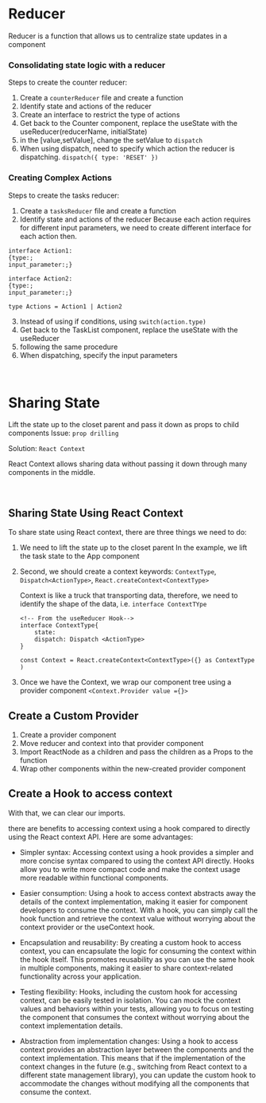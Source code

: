 # Reducer

Reducer is a function that allows us to centralize state updates in a component

### Consolidating state logic with a reducer
Steps to create the counter reducer:
1. Create a `counterReducer` file and create a function
2. Identify state and actions of the reducer
3. Create an interface to restrict the type of actions
4. Get back to the Counter component, replace the useState with the useReducer(reducerName, initialState)
5. in the  [value,setValue], change the setValue to `dispatch`
6. When using dispatch, need to specify which action the reducer is dispatching. `dispatch({ type: 'RESET' })`

 ### Creating Complex Actions
 
 Steps to create the tasks reducer:
 1. Create a `tasksReducer` file and create a function
 2. Identify state and actions of the reducer
 Because each action requires for different input parameters, we need to create different interface for each action then.
 ```
 interface Action1:
 {type:;
 input_parameter:;}

 interface Action2:
 {type:;
 input_parameter:;}

 type Actions = Action1 | Action2 
 ```
 3. Instead of using if conditions, using `switch(action.type)`
 4. Get back to the TaskList component, replace the useState with the useReducer
 5. following the same procedure
 6. When dispatching, specify the input parameters

<br>

# Sharing State

Lift the state up to the closet parent and pass it down as props to child components
Issue: `prop drilling`

Solution: `React Context`

React Context allows sharing data without passing it down through many components in the middle.

<br>

## Sharing State Using React Context

To share state using React context, there are three things we need to do:
1. We need to lift the state up to the closet parent
    In the example, we lift the task state to the App component
2. Second, we should create a context
    keywords: `ContextType`, `Dispatch<ActionType>`, `React.createContext<ContextType>`

    Context is like a truck that transporting data, therefore, we need to identify the shape of the data, i.e. `interface ContextTYpe`
    
    ```
    <!-- From the useReducer Hook-->
    interface ContextType{
        state:
        dispatch: Dispatch <ActionType>
    }

    const Context = React.createContext<ContextType>({} as ContextType )
    ```

3. Once we have the Context, we wrap our component tree using a provider component `<Context.Provider value ={}>`

## Create a Custom Provider

1. Create a provider component
2. Move reducer and context into that provider component
3. Import ReactNode as a children and pass the children as a Props to the function
4. Wrap other components within the new-created provider component 

## Create a Hook to access context

With that, we can clear our imports.

there are benefits to accessing context using a hook compared to directly using the React context API. Here are some advantages:

- Simpler syntax: Accessing context using a hook provides a simpler and more concise syntax compared to using the context API directly. Hooks allow you to write more compact code and make the context usage more readable within functional components.

- Easier consumption: Using a hook to access context abstracts away the details of the context implementation, making it easier for component developers to consume the context. With a hook, you can simply call the hook function and retrieve the context value without worrying about the context provider or the useContext hook.

- Encapsulation and reusability: By creating a custom hook to access context, you can encapsulate the logic for consuming the context within the hook itself. This promotes reusability as you can use the same hook in multiple components, making it easier to share context-related functionality across your application.

- Testing flexibility: Hooks, including the custom hook for accessing context, can be easily tested in isolation. You can mock the context values and behaviors within your tests, allowing you to focus on testing the component that consumes the context without worrying about the context implementation details.

- Abstraction from implementation changes: Using a hook to access context provides an abstraction layer between the components and the context implementation. This means that if the implementation of the context changes in the future (e.g., switching from React context to a different state management library), you can update the custom hook to accommodate the changes without modifying all the components that consume the context.